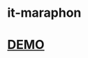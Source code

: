 # it-maraphon
# [DEMO](https://pages.github.com/](https://ghosty1337.github.io/it-maraphon/)https://ghosty1337.github.io/it-maraphon/)
